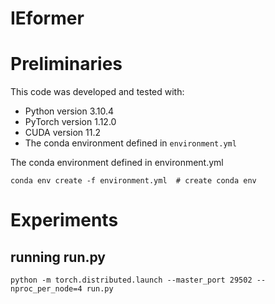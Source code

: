 # IEformer


# Preliminaries

This code was developed and tested with:

- Python version 3.10.4
- PyTorch version 1.12.0
- CUDA version 11.2
- The conda environment defined in ```environment.yml```

The conda environment defined in environment.yml
```
conda env create -f environment.yml  # create conda env
```


# Experiments

## running run.py

```
python -m torch.distributed.launch --master_port 29502 --nproc_per_node=4 run.py
```
